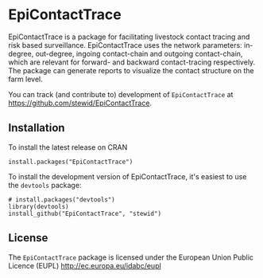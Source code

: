 # EpiContactTrace

EpiContactTrace is a package for facilitating livestock contact tracing
and risk based surveillance.  EpiContactTrace uses the network
parameters: in-degree, out-degree, ingoing contact-chain and outgoing
contact-chain, which are relevant for forward- and backward
contact-tracing respectively. The package can generate reports to
visualize the contact structure on the farm level.

You can track (and contribute to) development of `EpiContactTrace` at
https://github.com/stewid/EpiContactTrace.

## Installation

To install the latest release on CRAN

```
install.packages("EpiContactTrace")
```

To install the development version of EpiContactTrace, it's easiest to
use the `devtools` package:

```
# install.packages("devtools")
library(devtools)
install_github("EpiContactTrace", "stewid")
```

License
-------

The `EpiContactTrace` package is licensed under the European Union
Public Licence (EUPL) http://ec.europa.eu/idabc/eupl
